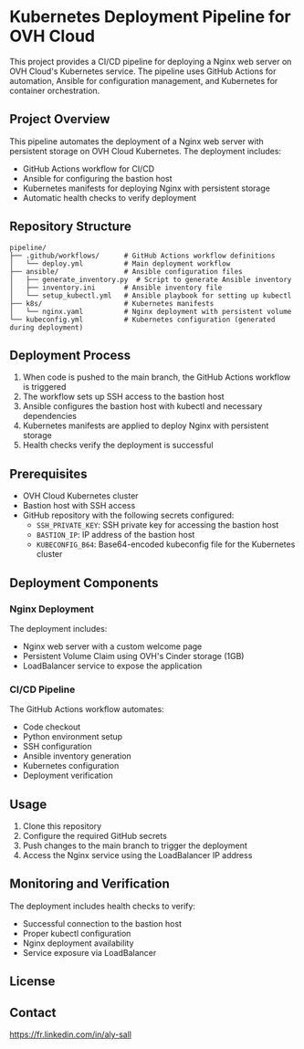 # Kubernetes Deployment Pipeline for OVH Cloud

This project provides a CI/CD pipeline for deploying a Nginx web server on OVH Cloud's Kubernetes service. The pipeline uses GitHub Actions for automation, Ansible for configuration management, and Kubernetes for container orchestration.

## Project Overview

This pipeline automates the deployment of a Nginx web server with persistent storage on OVH Cloud Kubernetes. The deployment includes:

- GitHub Actions workflow for CI/CD
- Ansible for configuring the bastion host
- Kubernetes manifests for deploying Nginx with persistent storage
- Automatic health checks to verify deployment

## Repository Structure

```
pipeline/
├── .github/workflows/      # GitHub Actions workflow definitions
│   └── deploy.yml          # Main deployment workflow
├── ansible/                # Ansible configuration files
│   ├── generate_inventory.py  # Script to generate Ansible inventory
│   ├── inventory.ini       # Ansible inventory file
│   └── setup_kubectl.yml   # Ansible playbook for setting up kubectl
├── k8s/                    # Kubernetes manifests
│   └── nginx.yaml          # Nginx deployment with persistent volume
└── kubeconfig.yml          # Kubernetes configuration (generated during deployment)
```

## Deployment Process

1. When code is pushed to the main branch, the GitHub Actions workflow is triggered
2. The workflow sets up SSH access to the bastion host
3. Ansible configures the bastion host with kubectl and necessary dependencies
4. Kubernetes manifests are applied to deploy Nginx with persistent storage
5. Health checks verify the deployment is successful

## Prerequisites

- OVH Cloud Kubernetes cluster
- Bastion host with SSH access
- GitHub repository with the following secrets configured:
  - `SSH_PRIVATE_KEY`: SSH private key for accessing the bastion host
  - `BASTION_IP`: IP address of the bastion host
  - `KUBECONFIG_B64`: Base64-encoded kubeconfig file for the Kubernetes cluster

## Deployment Components

### Nginx Deployment

The deployment includes:
- Nginx web server with a custom welcome page
- Persistent Volume Claim using OVH's Cinder storage (1GB)
- LoadBalancer service to expose the application

### CI/CD Pipeline

The GitHub Actions workflow automates:
- Code checkout
- Python environment setup
- SSH configuration
- Ansible inventory generation
- Kubernetes configuration
- Deployment verification

## Usage

1. Clone this repository
2. Configure the required GitHub secrets
3. Push changes to the main branch to trigger the deployment
4. Access the Nginx service using the LoadBalancer IP address

## Monitoring and Verification

The deployment includes health checks to verify:
- Successful connection to the bastion host
- Proper kubectl configuration
- Nginx deployment availability
- Service exposure via LoadBalancer

## License



## Contact

https://fr.linkedin.com/in/aly-sall
 
 
